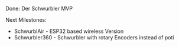 Done:
Der Schwurbler MVP

Next Milestones:
*  SchwurblAir - ESP32 based wireless Version
*  Schwurbler360 - Schwurbler with rotary Encoders instead of poti